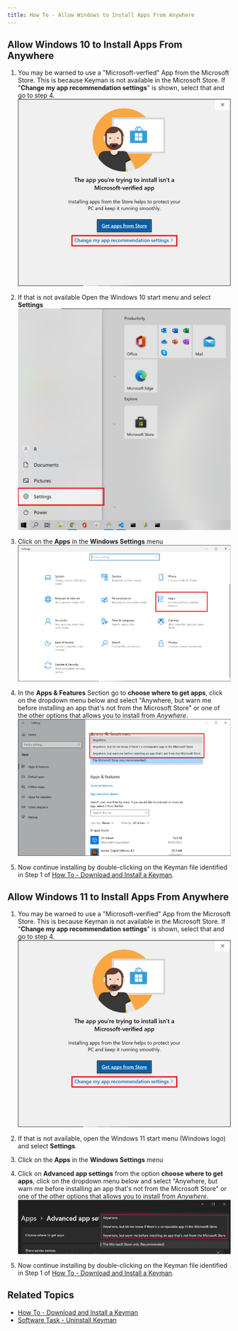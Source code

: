 ```yaml
---
title: How To - Allow Windows to Install Apps From Anywhere
---
```


## Allow Windows 10 to Install Apps From Anywhere

1. You may be warned to use a "Microsoft-verfied" App from the Microsoft Store. This is because Keyman is not available in the Microsoft Store.
If "**Change my app recommendation settings**" is shown, select that and go to step 4.
![](../desktop_images/km_non_app_store_1.png)


2. If that is not available Open the Windows 10 start menu and select **Settings**
![](../desktop_images/km_install_anywhere_1.png)

3. Click on the **Apps** in the **Windows Settings** menu
![](../desktop_images/km_install_anywhere_2.png)

4. In the **Apps & Features** Section go to **choose where to get apps**, click on the dropdown menu below and select "Anywhere, but warn me before installing an app that's not from the Microsoft Store" or one of the other options that allows you to install from *Anywhere*.
![](../desktop_images/km_install_anywhere_3.png)

5. Now continue installing by double-clicking on the Keyman file identified in Step 1 of [How To - Download and Install a Keyman](../start/download-and-install-keyman).

## Allow Windows 11 to Install Apps From Anywhere

1. You may be warned to use a "Microsoft-verified" App from the Microsoft Store. This is because Keyman is not available in the Microsoft Store.
If "**Change my app recommendation settings**" is shown, select that and go to step 4.
![](../desktop_images/km_non_app_store_1.png)


2. If that is not available, open the Windows 11 start menu (Windows logo) and select **Settings**.

3. Click on the **Apps** in the **Windows Settings** menu

4. Click on **Advanced app settings** from the option **choose where to get apps**, click on the dropdown menu below and select "Anywhere, but warn me before installing an app that's not from the Microsoft Store" or one of the other options that allows you to install from *Anywhere*.
![](../desktop_images/win11_km_install_anywhere_1.png)

5. Now continue installing by double-clicking on the Keyman file identified in Step 1 of [How To - Download and Install a Keyman](../start/download-and-install-keyman).

## Related Topics

-   [How To - Download and Install a Keyman](../start/download-and-install-keyman)
-   [Software Task - Uninstall Keyman](../basic/uninstall)
